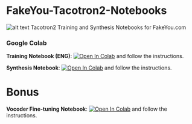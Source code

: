 # FakeYou-Tacotron2-Notebooks
![alt text](https://github.com/justinjohn0306/FakeYou-Tacotron2-Notebook/blob/main/assets/FakeYou_Logo.png?raw=true)
Tacotron2 Training and Synthesis Notebooks for FakeYou.com

### Google Colab

**Training Notebook (ENG)**: <a href="https://colab.research.google.com/github/justinjohn0306/test_FakeYou-Tacotron2-Notebook/blob/main/FakeYou_Tacotron_2_(w_ARPAbet)_Training.ipynb" target="_parent"><img src="https://colab.research.google.com/assets/colab-badge.svg" alt="Open In Colab"/></a> and follow the instructions.


**Synthesis Notebook**: <a href="https://colab.research.google.com/github/justinjohn0306/FakeYou-Tacotron2-Notebook/blob/main/FakeYou_Tacotron2_HiFi_GAN_(CPU).ipynb" target="_parent"><img src="https://colab.research.google.com/assets/colab-badge.svg" alt="Open In Colab"/></a> and follow the instructions.

# **Bonus**

**Vocoder Fine-tuning Notebook**: <a href="https://colab.research.google.com/github/justinjohn0306/FakeYou-Tacotron2-Notebook/blob/main/FakeYou_HiFi_GAN_Fine_Tuning.ipynb" target="_parent"><img src="https://colab.research.google.com/assets/colab-badge.svg" alt="Open In Colab"/></a> and follow the instructions.


